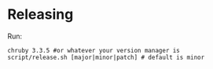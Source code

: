 # Releasing

Run:

    chruby 3.3.5 #or whatever your version manager is
    script/release.sh [major|minor|patch] # default is minor
